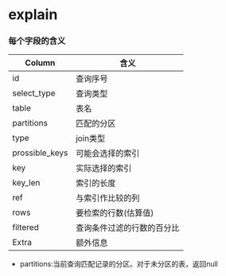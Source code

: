 explain
=======

### 每个字段的含义

|Column |	含义|
| --- | ---  |
|id	|查询序号|
| select_type| 查询类型|
|table|	表名
|partitions|	匹配的分区
|type	|join类型
|prossible_keys	|可能会选择的索引
|key	|实际选择的索引
|key_len	|索引的长度
|ref	|与索引作比较的列
|rows	|要检索的行数(估算值)
|filtered	|查询条件过滤的行数的百分比
|Extra	|额外信息


- partitions:当前查询匹配记录的分区。对于未分区的表，返回null